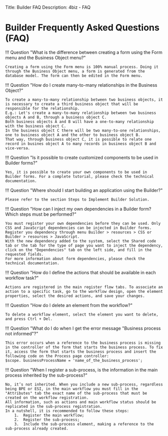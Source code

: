 Title: Builder FAQ
Description: 4biz - FAQ

# Builder Frequently Asked Questions (FAQ)

!!! Question "What is the difference between creating a form using the Form menu and the Business Object menu?"

	Creating a form using the Form menu is 100% manual process. Doing it through the Business Object menu, a form is generated from the database model. The form can then be edited in the Form menu.


!!! Question "How do I create many-to-many relationships in the Business Object?"

	To create a many-to-many relationship between two business objects, it is necessary to create a third business object that will be responsible for the relationship.
	E.g.: Let's create a many-to-many relationship between two business objects A and B, through a business object C.
	Both business objects A and B will have a one-to-many relationship with the business object C.
	In the business object C there will be two many-to-one relationships, one to business object A and the other to business object B.
	That way, through business object C, it is possible to relate one record in busines object A to many records in business object B and vice-versa.

!!! Question "Is it possible to create customized components to be used in Builder forms?"

	Yes, it is possible to create your own components to be used in Builder forms. For a complete tutorial, please check the technical documentation.

!!! Question "Where should I start building an application using the Builder?"

	Please refer to the section Steps to Implement Builder Solution.

!!! Question "How can I inject my own dependencies in a Builder form? Which steps must be performed?"

	You must register your own dependencies before they can be used. Only CSS and JavaScript dependencies can be injected in Builder forms.
	Register you dependency through menu Builder > resources > CSS or Builder > resources > JavaScript.
	With the new dependency added to the system, select the Shared code tab or the tab for the type of page you want to inject the dependency, click on the "Dependencies" tab on the left side, and fill in the requested fields.
	For more information about form dependencies, please check the technical documentation.

!!! Question "How do I define the actions that should be available in each workflow task?"

	Actions are registered in the main register flow tabs. To associate an action to a specific task, go to the workflow design, open the element properties, select the desired actions, and save your changes.

!!! Question "How do I delete an element from the workflow?"

	To delete a workflow element, select the element you want to delete, and press Ctrl + Del.


!!! Question "What do I do when I get the error message "Business process not informed"?"

	This error occurs when a reference to the business process is missing in the controller of the form that starts the business process. To fix it, access the form that starts the business process and insert the following code on the Process page controller:
	$scope. businessProcessName = 'name_of_the_business_process';

!!! Question "When I register a sub-process, is the information in the main process inherited by the sub-process?"

	No, it’s not inherited. When you include a new sub-process, regardless being BPE or ESI, in the main workflow you must fill in the "Attributes" tab the exact name of the sub-process that must be created on the workflow registration.
	All information, such as actions and main workflow status should be replicated in the sub-process registration.
	In a nutshell, it is recommended to follow these steps:
		1.	Register the main workflow;
		2.	Register the sub-process;
		3.	Include the sub-process element, making a reference to the sub-process already created.

